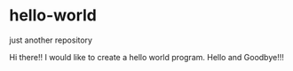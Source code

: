 # hello-world
just another repository

Hi there!! I would like to create a hello world program. Hello and Goodbye!!!
